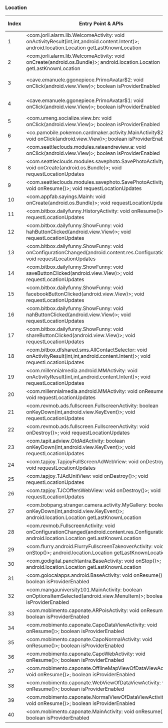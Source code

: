 ### Location
| Index | Entry Point & APIs | Screen shot | Resource id | Label |
| ------------- | ------------- | ------------- |-------------|-------------|
| 1 | <com.jorli.alarm.lib.WelcomeActivity: void onActivityResult(int,int,android.content.Intent)>; android.location.Location getLastKnownLocation | ![](C:\Users\hfu\Documents\COSMOS\output\py\Play_win8\COMICS\br.com.verde.alarme\com.jorli.alarm.lib.WelcomeActivity.png) |  | |
| 2 | <com.jorli.alarm.lib.WelcomeActivity: void onCreate(android.os.Bundle)>; android.location.Location getLastKnownLocation | ![](C:\Users\hfu\Documents\COSMOS\output\py\Play_win8\COMICS\br.com.verde.alarme\com.jorli.alarm.lib.WelcomeActivity.png) |  | |
| 3 | <cave.emanuele.ggonepiece.PrimoAvatar$2: void onClick(android.view.View)>; boolean isProviderEnabled | ![](C:\Users\hfu\Documents\COSMOS\output\py\Play_win8\COMICS\cave.emanuele.ggonepiecequiz\cave.emanuele.ggonepiece.PrimoAvatar.png) | {'2131493039': <sensitive_component.SensitiveComponent.SensitiveView object at 0x0A301A30>} | |
| 4 | <cave.emanuele.ggonepiece.PrimoAvatar$1: void onClick(android.view.View)>; boolean isProviderEnabled | ![](C:\Users\hfu\Documents\COSMOS\output\py\Play_win8\COMICS\cave.emanuele.ggonepiecequiz\cave.emanuele.ggonepiece.PrimoAvatar.png) | {'2131493038': <sensitive_component.SensitiveComponent.SensitiveView object at 0x0A3012F0>} | |
| 5 | <com.umeng.socialize.view.bn: void onClick(android.view.View)>; boolean isProviderEnabled | ![](C:\Users\hfu\Documents\COSMOS\output\py\Play_win8\COMICS\cn.mstars.activity\com.umeng.socialize.view.ShareActivity.png) |  | |
| 6 | <co.pamobile.pokemon.cardmaker.activity.MainActivity$20: void onClick(android.view.View)>; boolean isProviderEnabled | ![](C:\Users\hfu\Documents\COSMOS\output\py\Play_win8\COMICS\co.pamobile.pokemon.cardmaker\co.pamobile.pokemon.cardmaker.activity.MainActivity.png) |  | |
| 7 | <com.seattleclouds.modules.rateandreview.a: void onClick(android.view.View)>; boolean isProviderEnabled | ![](C:\Users\hfu\Documents\COSMOS\output\py\Play_win8\COMICS\co.uk.stockphtos.weapons\com.seattleclouds.modules.rateandreview.NewRateAndCommentActivity.png) |  | |
| 8 | <com.seattleclouds.modules.savephoto.SavePhotoActivity: void onCreate(android.os.Bundle)>; void requestLocationUpdates | ![](C:\Users\hfu\Documents\COSMOS\output\py\Play_win8\COMICS\com.puwapps.humornegrocolombiano\com.seattleclouds.modules.savephoto.SavePhotoActivity.png) |  | |
| 9 | <com.seattleclouds.modules.savephoto.SavePhotoActivity: void onResume()>; void requestLocationUpdates | ![](C:\Users\hfu\Documents\COSMOS\output\py\Play_win8\COMICS\com.puwapps.humornegrocolombiano\com.seattleclouds.modules.savephoto.SavePhotoActivity.png) |  | |
| 10 | <com.appfab.sayings.Mainh: void onCreate(android.os.Bundle)>; void requestLocationUpdates | ![](C:\Users\hfu\Documents\COSMOS\output\py\Play_win8\COMICS\com.appfab.sayings\com.appfab.sayings.Mainh.png) |  | |
| 11 | <com.bitbox.dailyfunny.HistoryActivity: void onResume()>; void requestLocationUpdates | ![](C:\Users\hfu\Documents\COSMOS\output\py\Play_win8\COMICS\com.bitbox.dailyfunny\com.bitbox.dailyfunny.HistoryActivity.png) |  | |
| 12 | <com.bitbox.dailyfunny.ShowFunny: void hahButtonClicked(android.view.View)>; void requestLocationUpdates | ![](C:\Users\hfu\Documents\COSMOS\output\py\Play_win8\COMICS\com.bitbox.dailyfunny\com.bitbox.dailyfunny.ShowFunny.png) |  | |
| 13 | <com.bitbox.dailyfunny.ShowFunny: void onConfigurationChanged(android.content.res.Configuration)>; void requestLocationUpdates | ![](C:\Users\hfu\Documents\COSMOS\output\py\Play_win8\COMICS\com.bitbox.dailyfunny\com.bitbox.dailyfunny.ShowFunny.png) |  | |
| 14 | <com.bitbox.dailyfunny.ShowFunny: void saveButtonClicked(android.view.View)>; void requestLocationUpdates | ![](C:\Users\hfu\Documents\COSMOS\output\py\Play_win8\COMICS\com.bitbox.dailyfunny\com.bitbox.dailyfunny.ShowFunny.png) |  | |
| 15 | <com.bitbox.dailyfunny.ShowFunny: void facebookButtonClicked(android.view.View)>; void requestLocationUpdates | ![](C:\Users\hfu\Documents\COSMOS\output\py\Play_win8\COMICS\com.bitbox.dailyfunny\com.bitbox.dailyfunny.ShowFunny.png) |  | |
| 16 | <com.bitbox.dailyfunny.ShowFunny: void nahButtonClicked(android.view.View)>; void requestLocationUpdates | ![](C:\Users\hfu\Documents\COSMOS\output\py\Play_win8\COMICS\com.bitbox.dailyfunny\com.bitbox.dailyfunny.ShowFunny.png) |  | |
| 17 | <com.bitbox.dailyfunny.ShowFunny: void shareButtonClicked(android.view.View)>; void requestLocationUpdates | ![](C:\Users\hfu\Documents\COSMOS\output\py\Play_win8\COMICS\com.bitbox.dailyfunny\com.bitbox.dailyfunny.ShowFunny.png) |  | |
| 18 | <com.bitbox.dfshared.sms.AllContactSelector: void onActivityResult(int,int,android.content.Intent)>; void requestLocationUpdates | ![](C:\Users\hfu\Documents\COSMOS\output\py\Play_win8\COMICS\com.bitbox.dailyfunny\com.bitbox.dfshared.sms.AllContactSelector.png) |  | |
| 19 | <com.millennialmedia.android.MMActivity: void onActivityResult(int,int,android.content.Intent)>; void requestLocationUpdates | ![](C:\Users\hfu\Documents\COSMOS\output\py\Play_win8\COMICS\com.bitbox.dailyfunny\com.millennialmedia.android.MMActivity.png) |  | |
| 20 | <com.millennialmedia.android.MMActivity: void onResume()>; void requestLocationUpdates | ![](C:\Users\hfu\Documents\COSMOS\output\py\Play_win8\COMICS\com.bitbox.dailyfunny\com.millennialmedia.android.MMActivity.png) |  | |
| 21 | <com.revmob.ads.fullscreen.FullscreenActivity: boolean onKeyDown(int,android.view.KeyEvent)>; void requestLocationUpdates | ![](C:\Users\hfu\Documents\COSMOS\output\py\Play_win8\COMICS\com.bitbox.dailyfunny\com.revmob.ads.fullscreen.FullscreenActivity.png) |  | |
| 22 | <com.revmob.ads.fullscreen.FullscreenActivity: void onDestroy()>; void requestLocationUpdates | ![](C:\Users\hfu\Documents\COSMOS\output\py\Play_win8\COMICS\com.bitbox.dailyfunny\com.revmob.ads.fullscreen.FullscreenActivity.png) |  | |
| 23 | <com.tapit.adview.OldAdActivity: boolean onKeyDown(int,android.view.KeyEvent)>; void requestLocationUpdates | ![](C:\Users\hfu\Documents\COSMOS\output\py\Play_win8\COMICS\com.bitbox.dailyfunny\com.tapit.adview.OldAdActivity.png) |  | |
| 24 | <com.tapjoy.TapjoyFullScreenAdWebView: void onDestroy()>; void requestLocationUpdates | ![](C:\Users\hfu\Documents\COSMOS\output\py\Play_win8\COMICS\com.bitbox.dailyfunny\com.tapjoy.TapjoyFullScreenAdWebView.png) |  | |
| 25 | <com.tapjoy.TJAdUnitView: void onDestroy()>; void requestLocationUpdates | ![](C:\Users\hfu\Documents\COSMOS\output\py\Play_win8\COMICS\com.bitbox.dailyfunny\com.tapjoy.TJAdUnitView.png) |  | |
| 26 | <com.tapjoy.TJCOffersWebView: void onDestroy()>; void requestLocationUpdates | ![](C:\Users\hfu\Documents\COSMOS\output\py\Play_win8\COMICS\com.bitbox.dailyfunny\com.tapjoy.TJCOffersWebView.png) |  | |
| 27 | <com.bobpang.stranger.camera.activity.MyGallery: boolean onKeyDown(int,android.view.KeyEvent)>; android.location.Location getLastKnownLocation | ![](C:\Users\hfu\Documents\COSMOS\output\py\Play_win8\COMICS\com.bobpang.stranger.camera\com.bobpang.stranger.camera.activity.MyGallery.png) |  | |
| 28 | <com.revmob.FullscreenActivity: void onConfigurationChanged(android.content.res.Configuration)>; android.location.Location getLastKnownLocation | ![](C:\Users\hfu\Documents\COSMOS\output\py\Play_win8\COMICS\com.bobpang.stranger.camera\com.revmob.FullscreenActivity.png) |  | |
| 29 | <com.flurry.android.FlurryFullscreenTakeoverActivity: void onStop()>; android.location.Location getLastKnownLocation | ![](C:\Users\hfu\Documents\COSMOS\output\py\Play_win8\COMICS\com.crazylion.buddyman.comix\com.flurry.android.FlurryFullscreenTakeoverActivity.png) |  | |
| 30 | <com.godigital.panchtantra.BaseActivity: void onStop()>; android.location.Location getLastKnownLocation | ![](C:\Users\hfu\Documents\COSMOS\output\py\Play_win8\COMICS\com.godigital.panchtantra\com.godigital.panchtantra.BaseActivity.png) |  | |
| 31 | <com.golocalapps.android.BaseActivity: void onResume()>; boolean isProviderEnabled | ![](C:\Users\hfu\Documents\COSMOS\output\py\Play_win8\COMICS\com.golocalapps.comicstore\com.golocalapps.android.BaseActivity.png) |  | |
| 32 | <com.mangauniversity101.MainActivity: boolean onOptionsItemSelected(android.view.MenuItem)>; boolean isProviderEnabled | ![](C:\Users\hfu\Documents\COSMOS\output\py\Play_win8\COMICS\com.mangauniversity101\com.mangauniversity101.MainActivity.png) |  | |
| 33 | <com.mobimento.caponate.ARPoisActivity: void onResume()>; boolean isProviderEnabled | ![](C:\Users\hfu\Documents\COSMOS\output\py\Play_win8\COMICS\com.mobincube.wwi_russia_propaganda.sc_3RBD4I\com.mobimento.caponate.ARPoisActivity.png) |  | |
| 34 | <com.mobimento.caponate.CapoDataViewActivity: void onResume()>; boolean isProviderEnabled | ![](C:\Users\hfu\Documents\COSMOS\output\py\Play_win8\COMICS\com.mobincube.wwi_russia_propaganda.sc_3RBD4I\com.mobimento.caponate.CapoDataViewActivity.png) |  | |
| 35 | <com.mobimento.caponate.CapoNormalActivity: void onResume()>; boolean isProviderEnabled | ![](C:\Users\hfu\Documents\COSMOS\output\py\Play_win8\COMICS\com.mobincube.wwi_russia_propaganda.sc_3RBD4I\com.mobimento.caponate.CapoNormalActivity.png) |  | |
| 36 | <com.mobimento.caponate.CapoWebActivity: void onResume()>; boolean isProviderEnabled | ![](C:\Users\hfu\Documents\COSMOS\output\py\Play_win8\COMICS\com.mobincube.android.sc_6CJKS\com.mobimento.caponate.CapoWebActivity.png) |  | |
| 37 | <com.mobimento.caponate.OfflineMapViewOfDataViewActivity: void onResume()>; boolean isProviderEnabled | ![](C:\Users\hfu\Documents\COSMOS\output\py\Play_win8\COMICS\com.mobincube.wwi_russia_propaganda.sc_3RBD4I\com.mobimento.caponate.OfflineMapViewOfDataViewActivity.png) |  | |
| 38 | <com.mobimento.caponate.WebViewOfDataViewActivity: void onResume()>; boolean isProviderEnabled | ![](C:\Users\hfu\Documents\COSMOS\output\py\Play_win8\COMICS\com.mobincube.android.sc_6CJKS\com.mobimento.caponate.WebViewOfDataViewActivity.png) |  | |
| 39 | <com.mobimento.caponate.NormalViewOfDataViewActivity: void onResume()>; boolean isProviderEnabled | ![](C:\Users\hfu\Documents\COSMOS\output\py\Play_win8\COMICS\com.mobincube.wwi_russia_propaganda.sc_3RBD4I\com.mobimento.caponate.NormalViewOfDataViewActivity.png) |  | |
| 40 | <com.mobimento.caponate.MainActivity: void onResume()>; boolean isProviderEnabled | ![](C:\Users\hfu\Documents\COSMOS\output\py\Play_win8\COMICS\com.mobincube.wwi_russia_propaganda.sc_3RBD4I\com.mobimento.caponate.MainActivity.png) |  | |
